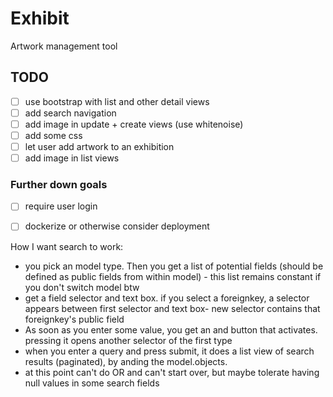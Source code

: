 # Exhibit

Artwork management tool

## TODO

- [ ] use bootstrap with list and other detail views
- [ ] add search navigation
- [ ] add image in update + create views (use whitenoise)
- [ ] add some css
- [ ] let user add artwork to an exhibition
- [ ] add image in list views

### Further down goals

- [ ] require user login
- [ ] dockerize or otherwise consider deployment


How I want search to work:

- you pick an model type. Then you get a list of potential fields (should be defined as public fields from within model) - this list remains constant if you don't switch model btw
- get a field selector and text box. if you select a foreignkey, a selector appears between first selector and text box- new selector contains that foreignkey's public field
- As soon as you enter some value, you get an and button that activates. pressing it opens another selector of the first type
- when you enter a query and press submit, it does a list view of search results (paginated), by anding the model.objects.
- at this point can't do OR and can't start over, but maybe tolerate having null values in some search fields
  
